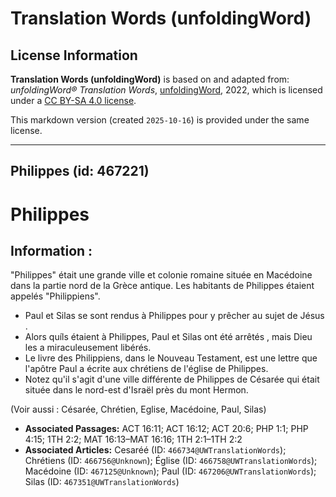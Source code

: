 # Translation Words (unfoldingWord)

## License Information

**Translation Words (unfoldingWord)** is based on and adapted from: _unfoldingWord® Translation Words_, [unfoldingWord](https://unfoldingword.org/utw), 2022, which is licensed under a [CC BY-SA 4.0 license](https://creativecommons.org/licenses/by-sa/4.0/legalcode.en).

This markdown version (created `2025-10-16`) is provided under the same license.



--------------------------------

## Philippes (id: 467221)

Philippes
=========

Information :
-------------

"Philippes" était une grande ville et colonie romaine située en Macédoine dans la partie nord de la Grèce antique. Les habitants de Philippes étaient appelés "Philippiens".

* Paul et Silas se sont rendus à Philippes pour y prêcher au sujet de Jésus .
* Alors quíls étaient à Philippes, Paul et Silas ont été arrêtés , mais Dieu les a miraculeusement libérés.
* Le livre des Philippiens, dans le Nouveau Testament, est une lettre que l'apôtre Paul a écrite aux chrétiens de l'église de Philippes.
* Notez qu'il s'agit d'une ville différente de Philippes de Césarée qui était située dans le nord\-est d'Israël près du mont Hermon.

(Voir aussi : Césarée, Chrétien, Eglise, Macédoine, Paul, Silas)

* **Associated Passages:** ACT 16:11; ACT 16:12; ACT 20:6; PHP 1:1; PHP 4:15; 1TH 2:2; MAT 16:13–MAT 16:16; 1TH 2:1–1TH 2:2
* **Associated Articles:** Cesaréé  (ID: `466734@UWTranslationWords`); Chrétiens (ID: `466756@Unknown`); Église (ID: `466758@UWTranslationWords`); Macédoine (ID: `467125@Unknown`); Paul (ID: `467206@UWTranslationWords`); Silas (ID: `467351@UWTranslationWords`)

